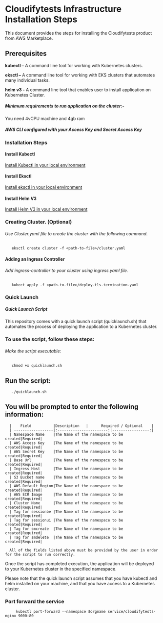 # Cloudifytests Infrastructure Installation Steps


This document provides the steps for installing the Cloudifytests product from AWS Marketplace.

## Prerequisites
**kubectl –** A command line tool for working with Kubernetes clusters.

**eksctl –** A command line tool for working with EKS clusters that automates many individual tasks.

**helm v3 -** A command line tool that enables user to install application on Kubernetes Cluster.

##### Minimum requirements to run application on the cluster:-

   You need 4vCPU machine and 4gb ram
   
##### AWS CLI configured with your Access Key and Secret Access Key

### Installation Steps
   
#### Install Kubectl
[Install Kubectl in your local environment](https://kubernetes.io/docs/tasks/tools/)

#### Install Eksctl
[Install eksctl in your local environment](https://docs.aws.amazon.com/eks/latest/userguide/eksctl.html)

#### Install Helm V3

[Install Helm V3 in your local environment](https://helm.sh/docs/intro/install/)


       
### Creating Cluster. (Optional)

###### Use Cluster.yaml file to create the cluster with the following command.

       eksctl create cluster -f <path-to-file>/cluster.yaml
             
       
#### Adding an Ingress Controller
      
###### Add ingress-controller to your cluster using ingress.yaml file.

       kubect apply -f <path-to-file>/deploy-tls-termination.yaml 
       
### Quick Launch 
       
##### Quick Launch Script
This repository comes with a quick launch script (quicklaunch.sh) that automates the process of deploying the application to a Kubernetes cluster.

### To use the script, follow these steps:

###### Make the script executable:
       chmod +x quicklaunch.sh
## Run the script:

       ./quicklaunch.sh
       
## You will be prompted to enter the following information:

      |    Field          |Description   |      Required / Optional    |
      | ------------------|:-----------------------:|-----------------:|
      | Namespace Name    |The Name of the namespace to be created|Required|
      | AWS Access Key    |The Name of the namespace to be created|Required|
      | AWS Secret Key    |The Name of the namespace to be created|Required|
      | Base Url          |The Name of the namespace to be created|Required|
      | Ingress Host      |The Name of the namespace to be created|Required|
      | S3 Bucket name    |The Name of the namespace to be created|Required|
      | AWS Default Region|The Name of the namespace to be created|Required|
      | AWS ECR Image     |The Name of the namespace to be created|Required|
      | Cluster Name      |The Name of the namespace to be created|Required|
      | Tag for sessionbe |The Name of the namespace to be created|Required|
      | Tag for sessionui |The Name of the namespace to be created|Required|
      | Tag for smcreate  |The Name of the namespace to be created|Required|
      | Tag for smdelete  |The Name of the namespace to be created|Required|
      
      All of the fields listed above must be provided by the user in order for the script to run correctly.
      


Once the script has completed execution, the application will be deployed to your Kubernetes cluster in the specified namespace.

Please note that the quick launch script assumes that you have kubectl and helm installed on your machine, and that you have access to a Kubernetes cluster.


 
### Port forward the service 
   
         kubectl port-forward --namespace $orgname service/cloudifytests-nginx 9000:80
   
